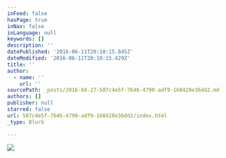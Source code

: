 ```yaml
---
inFeed: false
hasPage: true
inNav: false
inLanguage: null
keywords: []
description: ''
datePublished: '2016-06-11T20:10:15.845Z'
dateModified: '2016-06-11T20:10:15.429Z'
title: ''
author:
  - name: ''
    url: ''
sourcePath: _posts/2016-04-27-507c4e5f-7646-4790-adf9-168428e36dd2.md
authors: []
publisher: null
starred: false
url: 507c4e5f-7646-4790-adf9-168428e36dd2/index.html
_type: Blurb

---
```

![](https://s3-us-west-2.amazonaws.com/the-grid-img/p/32a1f49e4d9205ee62866ed53019a1f8ce7cd9d9.jpg)